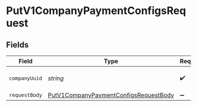 # PutV1CompanyPaymentConfigsRequest


## Fields

| Field                                                                                                     | Type                                                                                                      | Required                                                                                                  | Description                                                                                               |
| --------------------------------------------------------------------------------------------------------- | --------------------------------------------------------------------------------------------------------- | --------------------------------------------------------------------------------------------------------- | --------------------------------------------------------------------------------------------------------- |
| `companyUuid`                                                                                             | *string*                                                                                                  | :heavy_check_mark:                                                                                        | The UUID of the company                                                                                   |
| `requestBody`                                                                                             | [PutV1CompanyPaymentConfigsRequestBody](../../models/operations/putv1companypaymentconfigsrequestbody.md) | :heavy_minus_sign:                                                                                        | N/A                                                                                                       |